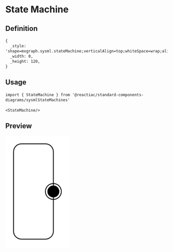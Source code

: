 # State Machine

## Definition

```
{
  _style: 'shape=mxgraph.sysml.stateMachine;verticalAlign=top;whiteSpace=wrap;align=center;',
  _width: 0,
  _height: 120,
}
```

## Usage

```
import { StateMachine } from '@reactiac/standard-components-diagrams/sysmlStateMachines'

<StateMachine/>
```

## Preview

<img src="./state-machine.png" width="200"/>
